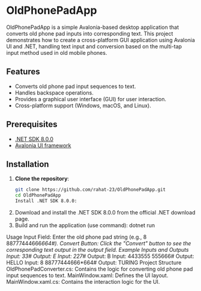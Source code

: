 # OldPhonePadApp

OldPhonePadApp is a simple Avalonia-based desktop application that converts old phone pad inputs into corresponding text. This project demonstrates how to create a cross-platform GUI application using Avalonia UI and .NET, handling text input and conversion based on the multi-tap input method used in old mobile phones.

## Features

- Converts old phone pad input sequences to text.
- Handles backspace operations.
- Provides a graphical user interface (GUI) for user interaction.
- Cross-platform support (Windows, macOS, and Linux).

## Prerequisites

- [.NET SDK 8.0.0](https://dotnet.microsoft.com/download/dotnet/8.0)
- [Avalonia UI framework](https://avaloniaui.net/)

## Installation

1. **Clone the repository**:
   ```sh
   git clone https://github.com/rahat-23/OldPhonePadApp.git
   cd OldPhonePadApp
   Install .NET SDK 8.0.0:

2. Download and install the .NET SDK 8.0.0 from the official .NET download page.
3. Build and run the application (use command): dotnet run


Usage
Input Field: Enter the old phone pad string (e.g., 8 88777444666*664#).
Convert Button: Click the "Convert" button to see the corresponding text output in the output field.
Example Inputs and Outputs
Input: 33#
Output: E
Input: 227*#
Output: B
Input: 4433555 555666#
Output: HELLO
Input: 8 88777444666*664#
Output: TURING
Project Structure
OldPhonePadConverter.cs: Contains the logic for converting old phone pad input sequences to text.
MainWindow.xaml: Defines the UI layout.
MainWindow.xaml.cs: Contains the interaction logic for the UI.
